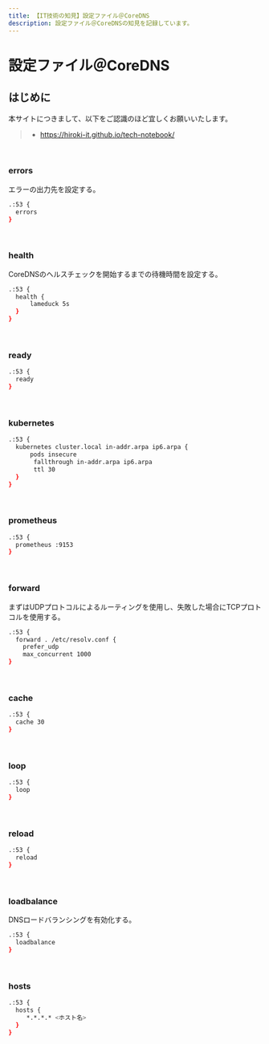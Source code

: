 ```yaml
---
title: 【IT技術の知見】設定ファイル＠CoreDNS
description: 設定ファイル＠CoreDNSの知見を記録しています。
---
```


# 設定ファイル＠CoreDNS

## はじめに

本サイトにつきまして、以下をご認識のほど宜しくお願いいたします。

> - https://hiroki-it.github.io/tech-notebook/

<br>

### errors

エラーの出力先を設定する。

```bash
.:53 {
  errors
}
```

<br>

### health

CoreDNSのヘルスチェックを開始するまでの待機時間を設定する。

```bash
.:53 {
  health {
      lameduck 5s
  }
}
```

<br>

### ready

```bash
.:53 {
  ready
}
```

<br>

### kubernetes

```bash
.:53 {
  kubernetes cluster.local in-addr.arpa ip6.arpa {
      pods insecure
       fallthrough in-addr.arpa ip6.arpa
       ttl 30
  }
}
```

<br>

### prometheus

```bash
.:53 {
  prometheus :9153
}
```

<br>

### forward

まずはUDPプロトコルによるルーティングを使用し、失敗した場合にTCPプロトコルを使用する。

```bash
.:53 {
  forward . /etc/resolv.conf {
    prefer_udp
    max_concurrent 1000
}
```

<br>

### cache

```bash
.:53 {
  cache 30
}
```

<br>

### loop

```bash
.:53 {
  loop
}
```

<br>

### reload

```bash
.:53 {
  reload
}
```

<br>

### loadbalance

DNSロードバランシングを有効化する。

```bash
.:53 {
  loadbalance
}
```

<br>

### hosts

```bash
.:53 {
  hosts {
     *.*.*.* <ホスト名>
  }
}
```

<br>
